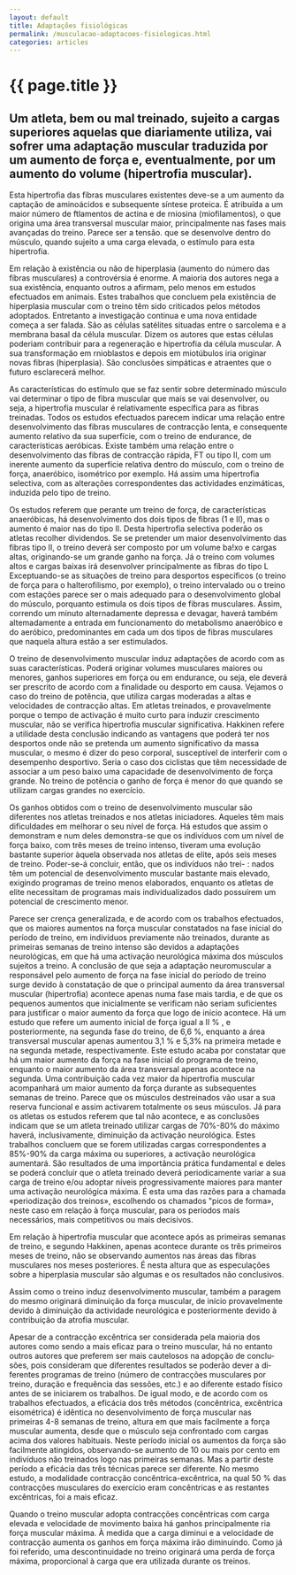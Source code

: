 ```yaml
---
layout: default
title: Adaptações fisiológicas
permalink: /musculacao-adaptacoes-fisiologicas.html
categories: articles
---
```


# {{ page.title }}

## Um atleta, bem ou mal treinado, sujeito a cargas superiores aquelas que diariamente utiliza, vai sofrer uma adaptação muscular traduzida por um aumento de força e, eventualmente, por um aumento do volu­me (hipertrofia muscular).

Esta hipertrofia das fibras musculares existentes deve-se a um aumento da captação de aminoácidos e subsequente síntese proteica. É atribuída a um maior número de ftlamentos de actina e de rniosina (miofilamentos), o que origina uma área transversal muscular maior, principalmente nas fases mais avançadas do treino. Parece ser a tensão. que se desenvolve dentro do músculo, quando sujeito a uma carga ele­vada, o estímulo para esta hipertrofia.

Em relação à existência ou não de hiperplasia (aumento do número das fibras musculares) a controvérsia é enorme. A maioria dos autores nega a sua existência, enquanto outros a afirmam, pelo menos em estu­dos efectuados em animais. Estes trabalhos que concluem pela existên­cia de hiperplasia muscular com o treino têm sido criticados pelos métodos adoptados. Entretanto a investigação continua e uma nova en­tidade começa a ser falada. São as células satélites situadas entre o sar­colema e a membrana basal da célula muscular. Dizem os autores que estas células poderiam contribuir para a regeneração e hipertrofia da cé­lula muscular. A sua transformação em rnioblastos e depois em miotú­bulos iria originar novas fibras (hiperplasia). São conclusões simpáticas e atraentes que o futuro esclarecerá melhor.

As características do estímulo que se faz sentir sobre determinado músculo vai determinar o tipo de fibra muscular que mais se vai desen­volver, ou seja, a hipertrofia muscular é relativamente específica para as fibras treinadas. Todos os estudos efectuados parecem indicar uma relação entre desenvolvimento das fibras musculares de contracção len­ta, e consequente aumento relativo da sua superfície, com o treino de endurance, de características aeróbicas. Existe também uma relação entre o desenvolvimento das fibras de contracção rápida, FT ou tipo II, com um inerente aumento da superfície relativa dentro do músculo, com o treino de força, anaeróbico, isométrico por exemplo. Há assim uma hi­pertrofia selectiva, com as alterações correspondentes das actividades enzimáticas, induzida pelo tipo de treino.

Os estudos referem que perante um treino de força, de característi­cas anaeróbicas, há desenvolvimento dos dois tipos de fibras (1 e lI), mas o aumento é maior nas do tipo lI. Desta hipertrofia selectiva pode­rão os atletas recolher dividendos. Se se pretender um maior desenvol­vimento das fibras tipo II, o treino deverá ser composto por um volume ba!xo e cargas altas, originando-se um grande ganho na força. Já o trei­no com volumes altos e cargas baixas irá desenvolver principalmente as fibras do tipo L Exceptuando-se as situações de treino para desportos específicos (o treino de força para o halterofilismo, por exemplo), o treino intervalado ou o treino com estações parece ser o mais adequado para o desenvolvimento global do músculo, porquanto estimula os dois tipos de fibras musculares. Assim, correndo um minuto alternadamente de­pressa e devagar, haverá também altemadamente a entrada em funcio­namento do metabolismo anaeróbico e do aeróbico, predominantes em cada um dos tipos de fibras musculares que naquela altura estão a ser estimulados.

O treino de desenvolvimento muscular induz adaptações de acordo com as suas características. Poderá originar volumes musculares maio­res ou menores, ganhos superiores em força ou em endurance, ou seja, ele deverá ser prescrito de acordo com a finalidade ou desporto em causa. Vejamos o caso do treino de potência, que utiliza cargas moderadas a altas e velocidades de contracção altas. Em atletas treina­dos, e provavelmente porque o tempo de activação é muito curto para induzir crescimento muscular, não se verifica hipertrofia muscular sig­nificativa. Hakkinen refere a utilidade desta conclusão indicando as van­tagens que poderá ter nos desportos onde não se pretenda um aumento significativo da massa muscular, o mesmo é dizer do peso corporal, susceptível de interferir com o desempenho desportivo. Seria o caso dos ciclistas que têm necessidade de associar a um peso baixo uma capacidade de desenvolvimento de força grande. No treino de potência o ganho de força é menor do que quando se utilizam cargas grandes no exercício.

Os ganhos obtidos com o treino de desenvolvimento muscular são diferentes nos atletas treinados e nos atletas iniciadores. Aqueles têm mais dificuldades em melhorar o seu nível de força. Há estudos que as­sim o demonstram e num deles demonstra-se que os indivíduos com um nível de força baixo, com três meses de treino intenso, tiveram uma evo­lução bastante superior àquela observada nos atletas de elite, após seis meses de treino. Poder-se-á concluir, então, que os indivíduos não trei- : nados têm um potencial de desenvolvimento muscular bastante mais ele­vado, exigindo programas de treino menos elaborados, enquanto os atletas de elite necessitam de programas mais individualizados dado pos­suírem um potencial de crescimento menor.

Parece ser crença generalizada, e de acordo com os trabalhos efec­tuados, que os maiores aumentos na força muscular constatados na fase inicial do período de treino, em indivíduos previamente não treinados, durante as primeiras semanas de treino intenso são devidos a adapta­ções neurológicas, em que há uma activação neurológica máxima dos músculos sujeitos a treino. A conclusão de que seja a adaptação neuro­muscular a responsável pelo aumento de força na fase inicial do período de treino surge devido à constatação de que o principal aumento da área transversal muscular (hipertrofia) acontece apenas numa fase mais tar­dia, e de que os pequenos aumentos que inicialmente se verificam não seriam suficientes para justificar o maior aumento da força que logo de início acontece. Há um estudo que refere um aumento inicial de força igual a II % , e posteriormente, na segunda fase do treino, de 6,6 %, en­quanto a área transversal muscular apenas aumentou 3,1 % e 5,3% na primeira metade e na segunda metade, respectivamente. Este estudo acaba por constatar que há um maior aumento da força na fase inicial do pro­grama de treino, enquanto o maior aumento da área transversal apenas acontece na segunda. Uma contribuição cada vez maior da hipertrofia muscular acompanhará um maior aumento da força durante as subse­quentes semanas de treino. Parece que os músculos destreinados vão usar a sua reserva funcional e assim activarem totalmente os seus mús­culos. Já para os atletas os estudos referem que tal não acontece, e as conclusões indicam que se um atleta treinado utilizar cargas de 70%-80% do máximo haverá, inclusivamente, diminuição da activação neurológi­ca. Estes trabalhos concluem que se forem utilizadas cargas correspon­dentes a 85%-90% da carga máxima ou superiores, a activação neurológica aumentará. São resultados de uma importância prática fun­damental e deles se poderá concluir que o atleta treinado deverá perio­dicamente variar a sua carga de treino e/ou adoptar níveis progressivamente maiores para manter uma activação neurológica má­xima. É esta uma das razões para a chamada «periodização dos treinos», escolhendo os chamados "picos de forma», neste caso em relação à for­ça muscular, para os períodos mais necessários, mais competitivos ou mais decisivos.

Em relação à hipertrofia muscular que acontece após as primeiras semanas de treino, e segundo Hakkinen, apenas acontece durante os três primeiros meses de treino, não se observando aumentos nas áreas das fibras musculares nos meses posteriores. É nesta altura que as espe­culações sobre a hiperplasia muscular são algumas e os resultados não conclusivos.

Assim como o treino induz desenvolvimento muscular, também a paragem do mesmo originará diminuição da força muscular, de início provavelmente devido à diminuição da actividade neurológica e poste­riormente devido à contribuição da atrofia muscular.

Apesar de a contracção excêntrica ser considerada pela maioria dos autores como sendo a mais eficaz para o treino muscular, há no entanto outros autores que preferem ser mais cautelosos na adopção de conclu­sões, pois consideram que diferentes resultados se poderão dever a di­ferentes programas de treino (número de contracções musculares por treino, duração e frequência das sessões, etc.) e ao diferente estado físi­co antes de se iniciarem os trabalhos. De igual modo, e de acordo com os trabalhos efectuados, a eficácia dos três métodos (concêntrica, ex­cêntrica eisométrica) é idêntica no desenvolvimento de força muscular nas primeiras 4-8 semanas de treino, altura em que mais facilmente a força muscular aumenta, desde que o músculo seja confrontado com car­gas acima dos valores habituais. Neste período inicial os aumentos da força são facilmente atingidos, observando-se aumento de 10 ou mais por cento em indivíduos não treinados logo nas primeiras semanas. Mas a partir deste período a eficácia das três técnicas parece ser diferente. No mesmo estudo, a modalidade contracção concêntrica-excêntrica, na qual 50 % das contracções musculares do exercício eram concêntricas e as restantes excêntricas, foi a mais eficaz.

Quando o treino muscular adopta contracções concêntricas com car­ga elevada e velocidade de movimento baixa há ganhos principalmente ria força muscular máxima. À medida que a carga diminui e a velocida­de de contracção aumenta os ganhos em força máxima irão diminuindo. Como já foi referido, uma descontinuidade no treino originará uma per­da de força máxima, proporcional à carga que era utilizada durante os treinos.